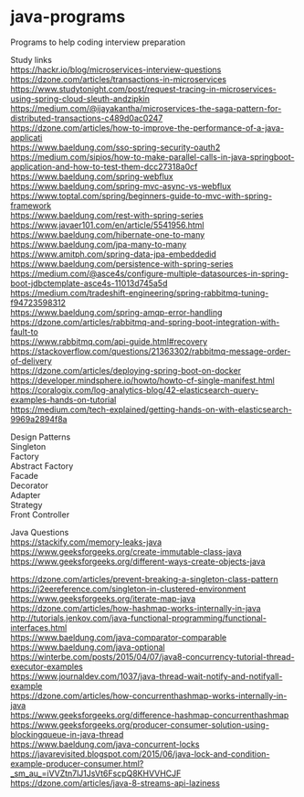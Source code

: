 # java-programs
Programs to help coding interview preparation

Study links  
https://hackr.io/blog/microservices-interview-questions  
https://dzone.com/articles/transactions-in-microservices  
https://www.studytonight.com/post/request-tracing-in-microservices-using-spring-cloud-sleuth-andzipkin  
https://medium.com/@ijayakantha/microservices-the-saga-pattern-for-distributed-transactions-c489d0ac0247  
https://dzone.com/articles/how-to-improve-the-performance-of-a-java-applicati  
https://www.baeldung.com/sso-spring-security-oauth2  
https://medium.com/sipios/how-to-make-parallel-calls-in-java-springboot-application-and-how-to-test-them-dcc27318a0cf  
https://www.baeldung.com/spring-webflux  
https://www.baeldung.com/spring-mvc-async-vs-webflux  
https://www.toptal.com/spring/beginners-guide-to-mvc-with-spring-framework  
https://www.baeldung.com/rest-with-spring-series  
https://www.javaer101.com/en/article/5541956.html  
https://www.baeldung.com/hibernate-one-to-many  
https://www.baeldung.com/jpa-many-to-many  
https://www.amitph.com/spring-data-jpa-embeddedid  
https://www.baeldung.com/persistence-with-spring-series  
https://medium.com/@asce4s/configure-multiple-datasources-in-spring-boot-jdbctemplate-asce4s-11013d745a5d  
https://medium.com/tradeshift-engineering/spring-rabbitmq-tuning-f94723598312  
https://www.baeldung.com/spring-amqp-error-handling  
https://dzone.com/articles/rabbitmq-and-spring-boot-integration-with-fault-to  
https://www.rabbitmq.com/api-guide.html#recovery  
https://stackoverflow.com/questions/21363302/rabbitmq-message-order-of-delivery  
https://dzone.com/articles/deploying-spring-boot-on-docker  
https://developer.mindsphere.io/howto/howto-cf-single-manifest.html  
https://coralogix.com/log-analytics-blog/42-elasticsearch-query-examples-hands-on-tutorial  
https://medium.com/tech-explained/getting-hands-on-with-elasticsearch-9969a2894f8a  

Design Patterns  
Singleton  
Factory  
Abstract Factory  
Facade  
Decorator  
Adapter  
Strategy  
Front Controller  

Java Questions  
https://stackify.com/memory-leaks-java  
https://www.geeksforgeeks.org/create-immutable-class-java  
https://www.geeksforgeeks.org/different-ways-create-objects-java  



https://dzone.com/articles/prevent-breaking-a-singleton-class-pattern  
https://j2eereference.com/singleton-in-clustered-environment  
https://www.geeksforgeeks.org/iterate-map-java  
https://dzone.com/articles/how-hashmap-works-internally-in-java  
http://tutorials.jenkov.com/java-functional-programming/functional-interfaces.html  
https://www.baeldung.com/java-comparator-comparable  
https://www.baeldung.com/java-optional  
https://winterbe.com/posts/2015/04/07/java8-concurrency-tutorial-thread-executor-examples  
https://www.journaldev.com/1037/java-thread-wait-notify-and-notifyall-example  
https://dzone.com/articles/how-concurrenthashmap-works-internally-in-java  
https://www.geeksforgeeks.org/difference-hashmap-concurrenthashmap  
https://www.geeksforgeeks.org/producer-consumer-solution-using-blockingqueue-in-java-thread  
https://www.baeldung.com/java-concurrent-locks  
https://javarevisited.blogspot.com/2015/06/java-lock-and-condition-example-producer-consumer.html?_sm_au_=iVVZtn7lJ1JsVt6FscpQ8KHVVHCJF  
https://dzone.com/articles/java-8-streams-api-laziness  
